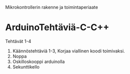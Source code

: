 Mikrokontrollerin rakenne ja toimintaperiaate
# ArduinoTehtäviä-C-C++
Tehtävät 1-4

1. Käännöstehtäviä 1-3, Korjaa viallinen koodi toimivaksi.
2. Noppa
3. Oskilloskooppi arduinolla
4. Sekunttikello


